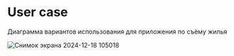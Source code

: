 # User case
Диаграмма вариантов использования для приложения по съёму жилья

![Снимок экрана 2024-12-18 105018](https://github.com/user-attachments/assets/f6f17ee7-e0af-4537-9662-cacb27c643d2)
